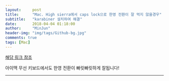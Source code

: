 ```yaml
---
layout:     post
title:      "Mac. High sierra에서 caps lock으로 한영 전환이 잘 먹지 않을경우"
subtitle:   "karabiner 설치하여 해결"
date:       2018-04-04 01:18:00
author:     "MinJun"
header-img: "img/tags/Github-bg.jpg"
comments: true 
tags: [Mac]
---
```


[해당 링크 참조](https://blog.roto.codes/fix_capslock_delay/)

아이맥 무선 키보드에서도 한영 전환이 빠릿빠릿하게 잘됩니다!

---

